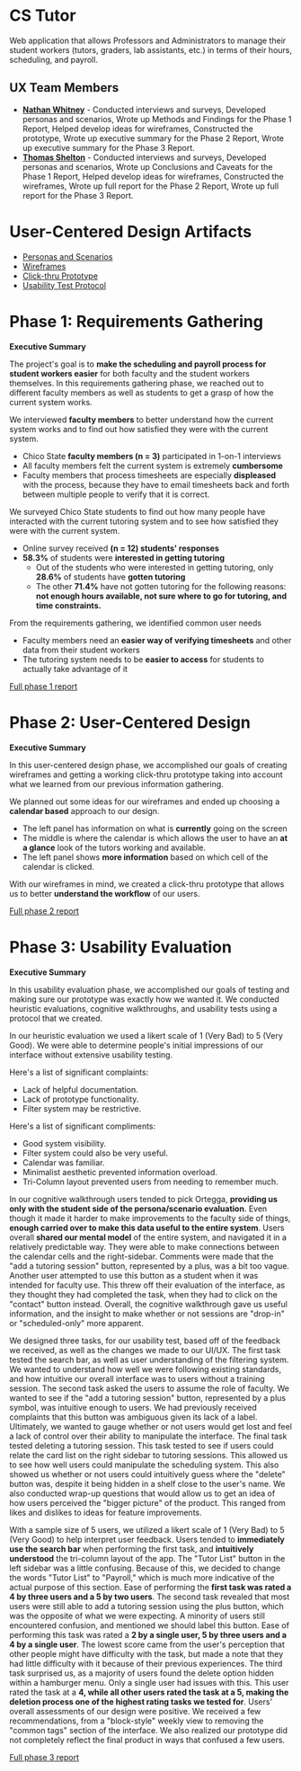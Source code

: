 # CS Tutor

Web application that allows Professors and Administrators to manage their student workers (tutors, graders, lab assistants, etc.) in terms of their hours, scheduling, and payroll.

## UX Team Members

* **[Nathan Whitney](https://usabilityengineering.github.io/ux-portfolio-the29ster/)** - Conducted interviews and surveys, Developed personas and scenarios, Wrote up Methods and Findings for the Phase 1 Report, Helped develop ideas for wireframes, Constructed the prototype, Wrote up executive summary for the Phase 2 Report, Wrote up executive summary for the Phase 3 Report.
* **[Thomas Shelton](https://usabilityengineering.github.io/ux-portfolio-tomleeshelton/)** - Conducted interviews and surveys, Developed personas and scenarios, Wrote up Conclusions and Caveats for the Phase 1 Report, Helped develop ideas for wireframes, Constructed the wireframes, Wrote up full report for the Phase 2 Report, Wrote up full report for the Phase 3 Report.

# User-Centered Design Artifacts
 
* [Personas and Scenarios](artifacts/PersonasandScenarios.pdf)
* [Wireframes](artifacts/CSTutor-Wireframe-V1.pdf)
* [Click-thru Prototype](https://xd.adobe.com/view/d79ba3eb-be07-4198-83a3-1b048ae041b5-82c8/screen/ca615a03-1354-442e-9bb0-63902fd88c63?fullscreen&hints=off)
* [Usability Test Protocol](artifacts/UsabilityTestProtocol.pdf)

# Phase 1: Requirements Gathering

**Executive Summary**

The project's goal is to **make the scheduling and payroll process for student workers easier** for both faculty and the student workers themselves. In this requirements gathering phase, we reached out to different faculty members as well as students to get a grasp of how the current system works.

We interviewed **faculty members** to better understand how the current system works and to find out how satisfied they were with the current system.

* Chico State **faculty members (n = 3)** participated in 1-on-1 interviews
* All faculty members felt the current system is extremely **cumbersome**
* Faculty members that process timesheets are especially **displeased** with the process, because they have to email timesheets back and forth between multiple people to verify that it is correct.

We surveyed Chico State students to find out how many people have interacted with the current tutoring system and to see how satisfied they were with the current system.

* Online survey received **(n = 12) students' responses**
* **58.3%** of students were **interested in getting tutoring**
  * Out of the students who were interested in getting tutoring, only **28.6%** of students have **gotten tutoring**
  * The other **71.4%** have not gotten tutoring for the following reasons: **not enough hours available, not sure where to go for tutoring, and time constraints.**

From the requirements gathering, we identified common user needs

* Faculty members need an **easier way of verifying timesheets** and other data from their student workers
* The tutoring system needs to be **easier to access** for students to actually take advantage of it

[Full phase 1 report](requirements/)

# Phase 2: User-Centered Design

**Executive Summary**

In this user-centered design phase, we accomplished our goals of creating wireframes and getting a working click-thru prototype taking into account what we learned from our previous information gathering.

We planned out some ideas for our wireframes and ended up choosing a **calendar based** approach to our design.

* The left panel has information on what is **currently** going on the screen
* The middle is where the calendar is which allows the user to have an **at a glance** look of the tutors working and available.
* The left panel shows **more information** based on which cell of the calendar is clicked.

With our wireframes in mind, we created a click-thru prototype that allows us to better **understand the workflow** of our users.

[Full phase 2 report](design/)

# Phase 3: Usability Evaluation

**Executive Summary**

In this usability evaluation phase, we accomplished our goals of testing and making sure our prototype was exactly how we wanted it. We conducted heuristic evaluations, cognitive walkthroughs, and usability tests using a protocol that we created.

In our heuristic evaluation we used a likert scale of 1 (Very Bad) to 5 (Very Good). We were able to determine people's initial impressions of our interface without extensive usability testing.

Here's a list of significant complaints:
* Lack of helpful documentation.
* Lack of prototype functionality.
* Filter system may be restrictive.

Here's a list of significant compliments:
* Good system visibility.
* Filter system could also be very useful.
* Calendar was familiar.
* Minimalist aesthetic prevented information overload.
* Tri-Column layout prevented users from needing to remember much.

In our cognitive walkthrough users tended to pick Ortegga, **providing us only with the student side of the persona/scenario evaluation**. Even though it made it harder to make improvements to the faculty side of things, **enough carried over to make this data useful to the entire system**. Users overall **shared our mental model** of the entire system, and navigated it in a relatively predictable way. They were able to make connections between the calendar cells and the right-sidebar. Comments were made that the "add a tutoring session" button, represented by a plus, was a bit too vague. Another user attempted to use this button as a student when it was intended for faculty use. This threw off their evaluation of the interface, as they thought they had completed the task, when they had to click on the "contact" button instead. Overall, the cognitive walkthrough gave us useful information, and the insight to make whether or not sessions are "drop-in" or "scheduled-only" more apparent.

We designed three tasks, for our usability test, based off of the feedback we received, as well as the changes we made to our UI/UX. The first task tested the search bar, as well as user understanding of the filtering system. We wanted to understand how well we were following existing standards, and how intuitive our overall interface was to users without a training session. The second task asked the users to assume the role of faculty. We wanted to see if the "add a tutoring session" button, represented by a plus symbol, was intuitive enough to users. We had previously received complaints that this button was ambiguous given its lack of a label. Ultimately, we wanted to gauge whether or not users would get lost and feel a lack of control over their ability to manipulate the interface. The final task tested deleting a tutoring session. This task tested to see if users could relate the card list on the right sidebar to tutoring sessions. This allowed us to see how well users could manipulate the scheduling system. This also showed us whether or not users could intuitively guess where the "delete" button was, despite it being hidden in a shelf close to the user's name. We also conducted wrap-up questions that would allow us to get an idea of how users perceived the "bigger picture" of the product. This ranged from likes and dislikes to ideas for feature improvements.

With a sample size of 5 users, we utilized a likert scale of 1 (Very Bad) to 5 (Very Good) to help interpret user feedback. Users tended to **immediately use the search bar** when performing the first task, and **intuitively understood** the tri-column layout of the app. The "Tutor List" button in the left sidebar was a little confusing. Because of this, we decided to change the words "Tutor List" to "Payroll," which is much more indicative of the actual purpose of this section. Ease of performing the **first task was rated a 4 by three users and a 5 by two users**. The second task revealed that most users were still able to add a tutoring session using the plus button, which was the opposite of what we were expecting. A minority of users still encountered confusion, and mentioned we should label this button. Ease of performing this task was rated a **2 by a single user, 5 by three users and a 4 by a single user**. The lowest score came from the user's perception that other people might have difficulty with the task, but made a note that they had little difficulty with it because of their previous experiences. The third task surprised us, as a majority of users found the delete option hidden within a hamburger menu. Only a single user had issues with this. This user rated the task at a **4, while all other users rated the task at a 5, making the deletion process one of the highest rating tasks we tested for**. Users' overall assessments of our design were positive. We received a few recommendations, from a "block-style" weekly view to removing the "common tags" section of the interface. We also realized our prototype did not completely reflect the final product in ways that confused a few users.

[Full phase 3 report](evaluation/)
